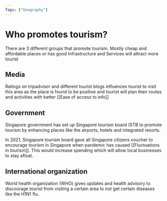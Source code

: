 ```yaml
---
Tags: ["Geography"]
---
```

# Who promotes tourism?
There are 3 different groups that promote tourism. Mostly cheap and affordable places or has good Infrastructure and Services will attract more tourist
## Media
Ratings on tripadvisor and different tourist blogs influences tourist to visit this area as the place is found to be positive and tourist will plan their routes and activities with better [[Ease of access to info]] 

## Government
Singapore government has set up Singapore tourism board (STB to promote tourism by enhancing places like the airports, hotels and integrated resorts.

In 2021, Singapore tourism board gave all Singapore citizens voucher to encourage tourism in Singapore when pandemic has caused [[Fluctuations in tourism]]. This would increase spending which will allow local businesses to stay afloat.

## International organization
World health organization (WHO) gives updates and health advisory to discourage tourist from visiting a certain area to not get certain diseases like the H1N1 flu.